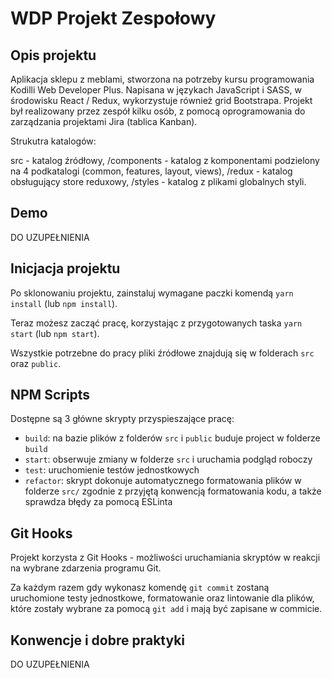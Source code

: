 


# WDP Projekt Zespołowy

## Opis projektu

Aplikacja sklepu z meblami, stworzona na potrzeby kursu programowania Kodilli Web Developer Plus. Napisana w językach JavaScript i SASS, w środowisku React / Redux, wykorzystuje również grid Bootstrapa. Projekt był realizowany przez zespół kilku osób, z pomocą oprogramowania do zarządzania projektami Jira (tablica Kanban).

Strukutra katalogów:

src - katalog źródłowy,
/components - katalog z komponentami podzielony na 4 podkatalogi (common, features, layout, views),
/redux - katalog obsługujący store reduxowy,
/styles - katalog z plikami globalnych styli.

## Demo

DO UZUPEŁNIENIA

## Inicjacja projektu

Po sklonowaniu projektu, zainstaluj wymagane paczki komendą `yarn install` (lub `npm install`).

Teraz możesz zacząć pracę, korzystając z przygotowanych taska `yarn start` (lub `npm start`).

Wszystkie potrzebne do pracy pliki źródłowe znajdują się w folderach `src` oraz `public`.

## NPM Scripts

Dostępne są 3 główne skrypty przyspieszające pracę:

- `build`: na bazie plików z folderów `src` i `public` buduje project w folderze `build`
- `start`: obserwuje zmiany w folderze `src` i uruchamia podgląd roboczy
- `test`: uruchomienie testów jednostkowych
- `refactor`: skrypt dokonuje automatycznego formatowania plików w folderze `src/`
  zgodnie z przyjętą konwencją formatowania kodu, a także sprawdza błędy za pomocą ESLinta

## Git Hooks

Projekt korzysta z Git Hooks - możliwości uruchamiania skryptów w reakcji na wybrane zdarzenia programu Git.

Za każdym razem gdy wykonasz komendę `git commit` zostaną uruchomione testy jednostkowe, formatowanie oraz lintowanie
dla plików, które zostały wybrane za pomocą `git add` i mają być zapisane w commicie.

## Konwencje i dobre praktyki

DO UZUPEŁNIENIA
